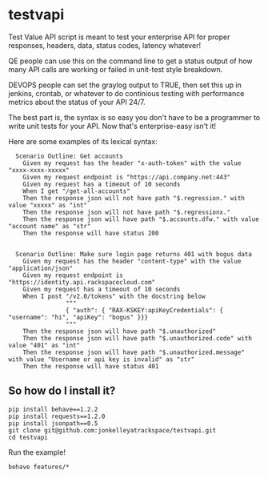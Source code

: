 testvapi
========
Test Value API script is meant to test your enterprise API for proper responses, headers, data, status codes, latency whatever!

QE people can use this on the command line to get a status output of how many API calls are working or failed
in unit-test style breakdown.

DEVOPS people can set the graylog output to TRUE, then set this up in jenkins, crontab, or whatever to 
do continious testing with performance metrics about the status of your API 24/7.

The best part is, the syntax is so easy you don't have to be a programmer to write unit tests for your API.
Now that's enterprise-easy isn't it!

Here are some examples of its lexical syntax:

	  Scenario Outline: Get accounts
		Given my request has the header "x-auth-token" with the value "xxxx-xxxx-xxxxx"
		Given my request endpoint is "https://api.company.net:443"
		Given my request has a timeout of 10 seconds
		When I get "/get-all-accounts"
		Then the response json will not have path "$.regression." with value "xxxxx" as "int"
		Then the response json will not have path "$.regressionx."
		Then the response json will have path "$.accounts.dfw." with value "account name" as "str"
		Then the response will have status 200


	  Scenario Outline: Make sure login page returns 401 with bogus data
		Given my request has the header "content-type" with the value "application/json"
		Given my request endpoint is "https://identity.api.rackspacecloud.com"
		Given my request has a timeout of 10 seconds
		When I post "/v2.0/tokens" with the docstring below
		            """
		            { "auth": { "RAX-KSKEY:apiKeyCredentials": { "username": "hi", "apiKey": "bogus" }}}
		            """
		Then the response json will have path "$.unauthorized"
		Then the response json will have path "$.unauthorized.code" with value "401" as "int"
		Then the response json will have path "$.unauthorized.message" with value "Username or api key is invalid" as "str"
		Then the response will have status 401

So how do I install it?
-------------

	pip install behave==1.2.2
	pip install requests==1.2.0
	pip install jsonpath==0.5
	git clone git@github.com:jonkelleyatrackspace/testvapi.git
	cd testvapi

Run the example!

	behave features/*


